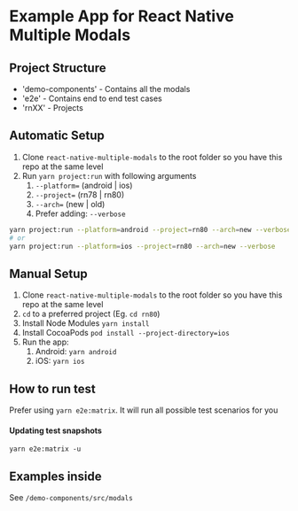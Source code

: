 # Example App for React Native Multiple Modals

## Project Structure

- 'demo-components' - Contains all the modals
- 'e2e' - Contains end to end test cases
- 'rnXX' - Projects

## Automatic Setup

1. Clone `react-native-multiple-modals` to the root folder so you have this repo at the same level
1. Run `yarn project:run` with following arguments
   1. `--platform=` (android | ios)
   1. `--project=` (rn78 | rn80)
   1. `--arch=` (new | old)
   1. Prefer adding: `--verbose`

```sh
yarn project:run --platform=android --project=rn80 --arch=new --verbose
# or
yarn project:run --platform=ios --project=rn80 --arch=new --verbose
```

## Manual Setup

1. Clone `react-native-multiple-modals` to the root folder so you have this repo at the same level
1. `cd` to a preferred project (Eg. `cd rn80`)
1. Install Node Modules `yarn install`
1. Install CocoaPods `pod install --project-directory=ios`
1. Run the app:
   1. Android: `yarn android`
   1. iOS: `yarn ios`

## How to run test

Prefer using `yarn e2e:matrix`. It will run all possible test scenarios for you

#### Updating test snapshots

`yarn e2e:matrix -u`

## Examples inside

See `/demo-components/src/modals`
